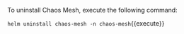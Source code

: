 To uninstall Chaos Mesh, execute the following command:

`helm uninstall chaos-mesh -n chaos-mesh`{{execute}}